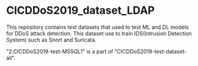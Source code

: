 # CICDDoS2019_dataset_LDAP
This repository contains test datasets that used to test ML and DL models for DDoS attack detection.
This dataset use to train IDS(Intrusion Detection System) such as Snort and Suricata.

"2.CICDDoS2019-test-MSSQL1" is a part of "CICDDoS2019-test-dataset-all".
